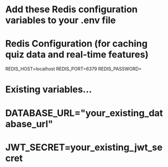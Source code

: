 # Add these Redis configuration variables to your .env file

# Redis Configuration (for caching quiz data and real-time features)

REDIS_HOST=localhost
REDIS_PORT=6379
REDIS_PASSWORD=

# Existing variables...

# DATABASE_URL="your_existing_database_url"

# JWT_SECRET=your_existing_jwt_secret
